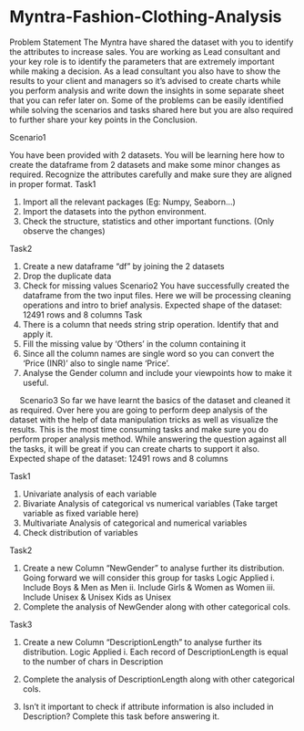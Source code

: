 # Myntra-Fashion-Clothing-Analysis

Problem Statement
The Myntra have shared the dataset with you to identify the attributes to increase sales. You are working as Lead consultant and your key role is to identify the parameters that are extremely important while making a decision.
As a lead consultant you also have to show the results to your client and managers so it’s advised to create charts while you perform analysis and write down the insights in some separate sheet that you can refer later on.
Some of the problems can be easily identified while solving the scenarios and tasks shared here but you are also required to further share your key points in the Conclusion.


Scenario1

You have been provided with 2 datasets. You will be learning here how to create the dataframe from 2 datasets and make some minor changes as required.
Recognize the attributes carefully and make sure they are aligned in proper format.
Task1
1.	Import all the relevant packages (Eg: Numpy, Seaborn...)
2.	Import the datasets into the python environment.
3.	Check the structure, statistics and other important functions. (Only observe the changes)

 Task2
1.	Create a new dataframe “df” by joining the 2 datasets
2.	Drop the duplicate data
3.	Check for missing values
Scenario2
You have successfully created the dataframe from the two input files.
Here we will be processing cleaning operations and intro to brief analysis.
Expected shape of the dataset: 12491 rows and 8 columns
Task
1.	There is a column that needs string strip operation. Identify that and apply it.
2.	Fill the missing value by ‘Others’ in the column containing it
3.	Since all the column names are single word so you can convert the ‘Price (INR)’ also to single name ‘Price’.
4.	Analyse the Gender column and include your viewpoints how to make it useful.

 
Scenario3
So far we have learnt the basics of the dataset and cleaned it as required. Over here you are going to perform deep analysis of the dataset with the help of data manipulation tricks as well as visualize the results. 
This is the most time consuming tasks and make sure you do perform proper analysis method. While answering the question against all the tasks, it will be great if you can create charts to support it also.
Expected shape of the dataset: 12491 rows and 8 columns


Task1
1.	Univariate analysis of each variable
2.	Bivariate Analysis of categorical vs numerical variables (Take target variable as fixed variable here)
3.	Multivariate Analysis of categorical and numerical variables
4.	Check distribution of variables


Task2
1.	Create a new Column “NewGender” to analyse further its distribution. Going forward we will consider this group for tasks
Logic Applied
i.	Include Boys & Men as Men
ii.	Include Girls & Women as Women
iii.	Include Unisex & Unisex Kids as Unisex
2.	Complete the analysis of NewGender along with other categorical cols.


Task3
1.	Create a new Column “DescriptionLength” to analyse further its distribution.
Logic Applied
i.	Each record of DescriptionLength is equal to the number of chars in Description

2.	Complete the analysis of DescriptionLength along with other categorical cols. 
3.	Isn’t it important to check if attribute information is also included in Description? Complete this task before answering it. 


